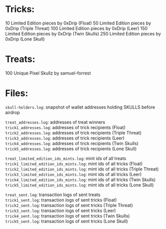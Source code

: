 # Tricks:

10 Limited Edition pieces by 0xDrip (Float)
50 Limited Edition pieces by 0xDrip (Triple Threat)
100 Limited Edition pieces by 0xDrip (Leer)
150 Limited Edition pieces by 0xDrip (Twin Skulls)
250 Limited Edition pieces by 0xDrip (Lone Skull)

# Treats:

100 Unique Pixel Skullz by samuel-forrest

# Files:

`skull-holders.log`: snapshot of wallet addresses holding SKULLS before airdrop

`treat_addresses.log`: addresses of treat winners  
`trick1_addresses.log`: addresses of trick recipients (Float)  
`trick2_addresses.log`: addresses of trick recipients (Triple Threat)  
`trick3_addresses.log`: addresses of trick recipients (Leer)  
`trick4_addresses.log`: addresses of trick recipients (Twin Skulls)  
`trick5_addresses.log`: addresses of trick recipients (Lone Skull)  

`treat_limited_edition_ids_mints.log`: mint ids of all treats  
`trick1_limited_edition_ids_mints.log`: mint ids of all tricks (Float)  
`trick2_limited_edition_ids_mints.log`: mint ids of all tricks (Triple Threat)  
`trick3_limited_edition_ids_mints.log`: mint ids of all tricks (Leer)  
`trick4_limited_edition_ids_mints.log`: mint ids of all tricks (Twin Skulls)  
`trick5_limited_edition_ids_mints.log`: mint ids of all tricks (Lone Skull)  

`treat_sent.log`: transaction logs of sent treats  
`trick1_sent.log`: transaction logs of sent tricks (Float)  
`trick2_sent.log`: transaction logs of sent tricks (Triple Threat)  
`trick3_sent.log`: transaction logs of sent tricks (Leer)  
`trick4_sent.log`: transaction logs of sent tricks (Twin Skulls)  
`trick5_sent.log`: transaction logs of sent tricks (Lone Skull)
